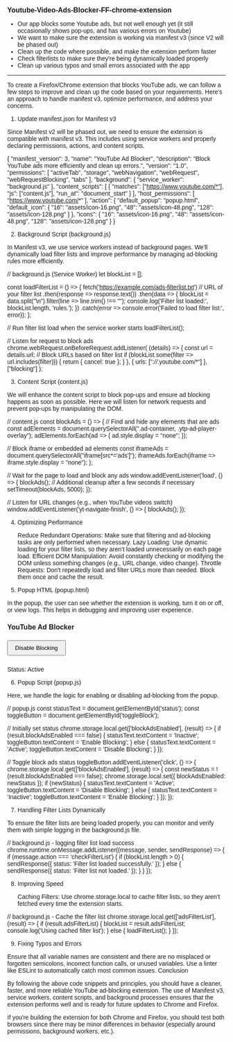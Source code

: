 # Youtube-Video-Ads-Blocker-FF-chrome-extension
- Our app blocks some Youtube ads, but not well enough yet (it still occasionally shows pop-ups, and has various errors on Youtube)
- We want to make sure the extension is working via manifest v3 (since V2 will be phased out)
- Clean up the code where possible, and make the extension perform faster
- Check filterlists to make sure they're being dynamically loaded properly
- Clean up various typos and small errors associated with the app
---------
To create a Firefox/Chrome extension that blocks YouTube ads, we can follow a few steps to improve and clean up the code based on your requirements. Here's an approach to handle manifest v3, optimize performance, and address your concerns.
1. Update manifest.json for Manifest v3

Since Manifest v2 will be phased out, we need to ensure the extension is compatible with manifest v3. This includes using service workers and properly declaring permissions, actions, and content scripts.

{
  "manifest_version": 3,
  "name": "YouTube Ad Blocker",
  "description": "Block YouTube ads more efficiently and clean up errors.",
  "version": "1.0",
  "permissions": [
    "activeTab",
    "storage",
    "webNavigation",
    "webRequest",
    "webRequestBlocking",
    "tabs"
  ],
  "background": {
    "service_worker": "background.js"
  },
  "content_scripts": [
    {
      "matches": ["https://www.youtube.com/*"],
      "js": ["content.js"],
      "run_at": "document_start"
    }
  ],
  "host_permissions": [
    "https://www.youtube.com/*"
  ],
  "action": {
    "default_popup": "popup.html",
    "default_icon": {
      "16": "assets/icon-16.png",
      "48": "assets/icon-48.png",
      "128": "assets/icon-128.png"
    }
  },
  "icons": {
    "16": "assets/icon-16.png",
    "48": "assets/icon-48.png",
    "128": "assets/icon-128.png"
  }
}

2. Background Script (background.js)

In Manifest v3, we use service workers instead of background pages. We’ll dynamically load filter lists and improve performance by managing ad-blocking rules more efficiently.

// background.js (Service Worker)
let blockList = [];

const loadFilterList = () => {
  fetch('https://example.com/ads-filterlist.txt') // URL of your filter list
    .then(response => response.text())
    .then(data => {
      blockList = data.split("\n").filter(line => line.trim() !== "");
      console.log('Filter list loaded:', blockList.length, 'rules.');
    })
    .catch(error => console.error('Failed to load filter list:', error));
};

// Run filter list load when the service worker starts
loadFilterList();

// Listen for request to block ads
chrome.webRequest.onBeforeRequest.addListener(
  (details) => {
    const url = details.url;
    // Block URLs based on filter list
    if (blockList.some(filter => url.includes(filter))) {
      return { cancel: true };
    }
  },
  { urls: ["*://*.youtube.com/*"] },
  ["blocking"]
);

3. Content Script (content.js)

We will enhance the content script to block pop-ups and ensure ad blocking happens as soon as possible. Here we will listen for network requests and prevent pop-ups by manipulating the DOM.

// content.js
const blockAds = () => {
  // Find and hide any elements that are ads
  const adElements = document.querySelectorAll(".ad-container, .ytp-ad-player-overlay");
  adElements.forEach(ad => {
    ad.style.display = "none";
  });

  // Block iframe or embedded ad elements
  const iframeAds = document.querySelectorAll("iframe[src*='ads']");
  iframeAds.forEach(iframe => iframe.style.display = "none");
};

// Wait for the page to load and block any ads
window.addEventListener('load', () => {
  blockAds();
  // Additional cleanup after a few seconds if necessary
  setTimeout(blockAds, 5000);
});

// Listen for URL changes (e.g., when YouTube videos switch)
window.addEventListener('yt-navigate-finish', () => {
  blockAds();
});

4. Optimizing Performance

    Reduce Redundant Operations: Make sure that filtering and ad-blocking tasks are only performed when necessary.
    Lazy Loading: Use dynamic loading for your filter lists, so they aren’t loaded unnecessarily on each page load.
    Efficient DOM Manipulation: Avoid constantly checking or modifying the DOM unless something changes (e.g., URL change, video change).
    Throttle Requests: Don't repeatedly load and filter URLs more than needed. Block them once and cache the result.

5. Popup HTML (popup.html)

In the popup, the user can see whether the extension is working, turn it on or off, or view logs. This helps in debugging and improving user experience.

<!DOCTYPE html>
<html lang="en">
<head>
  <meta charset="UTF-8">
  <meta name="viewport" content="width=device-width, initial-scale=1.0">
  <title>YouTube Ad Blocker</title>
  <style>
    body { font-family: Arial, sans-serif; margin: 10px; }
    h1 { font-size: 16px; }
    button { padding: 8px 16px; margin: 10px 0; cursor: pointer; }
  </style>
</head>
<body>
  <h1>YouTube Ad Blocker</h1>
  <button id="toggleBlock">Disable Blocking</button>
  <p>Status: <span id="status">Active</span></p>
  <script src="popup.js"></script>
</body>
</html>

6. Popup Script (popup.js)

Here, we handle the logic for enabling or disabling ad-blocking from the popup.

// popup.js
const statusText = document.getElementById('status');
const toggleButton = document.getElementById('toggleBlock');

// Initially set status
chrome.storage.local.get(['blockAdsEnabled'], (result) => {
  if (result.blockAdsEnabled === false) {
    statusText.textContent = 'Inactive';
    toggleButton.textContent = 'Enable Blocking';
  } else {
    statusText.textContent = 'Active';
    toggleButton.textContent = 'Disable Blocking';
  }
});

// Toggle block ads status
toggleButton.addEventListener('click', () => {
  chrome.storage.local.get(['blockAdsEnabled'], (result) => {
    const newStatus = !(result.blockAdsEnabled === false);
    chrome.storage.local.set({ blockAdsEnabled: newStatus });
    if (newStatus) {
      statusText.textContent = 'Active';
      toggleButton.textContent = 'Disable Blocking';
    } else {
      statusText.textContent = 'Inactive';
      toggleButton.textContent = 'Enable Blocking';
    }
  });
});

7. Handling Filter Lists Dynamically

To ensure the filter lists are being loaded properly, you can monitor and verify them with simple logging in the background.js file.

// background.js - logging filter list load success
chrome.runtime.onMessage.addListener((message, sender, sendResponse) => {
  if (message.action === 'checkFilterList') {
    if (blockList.length > 0) {
      sendResponse({ status: 'Filter list loaded successfully.' });
    } else {
      sendResponse({ status: 'Filter list not loaded.' });
    }
  }
});

8. Improving Speed

    Caching Filters: Use chrome.storage.local to cache filter lists, so they aren’t fetched every time the extension starts.

// background.js - Cache the filter list
chrome.storage.local.get(['adsFilterList'], (result) => {
  if (result.adsFilterList) {
    blockList = result.adsFilterList;
    console.log('Using cached filter list');
  } else {
    loadFilterList();
  }
});

9. Fixing Typos and Errors

Ensure that all variable names are consistent and there are no misplaced or forgotten semicolons, incorrect function calls, or unused variables. Use a linter like ESLint to automatically catch most common issues.
Conclusion

By following the above code snippets and principles, you should have a cleaner, faster, and more reliable YouTube ad-blocking extension. The use of Manifest v3, service workers, content scripts, and background processes ensures that the extension performs well and is ready for future updates to Chrome and Firefox.

If you're building the extension for both Chrome and Firefox, you should test both browsers since there may be minor differences in behavior (especially around permissions, background workers, etc.).
